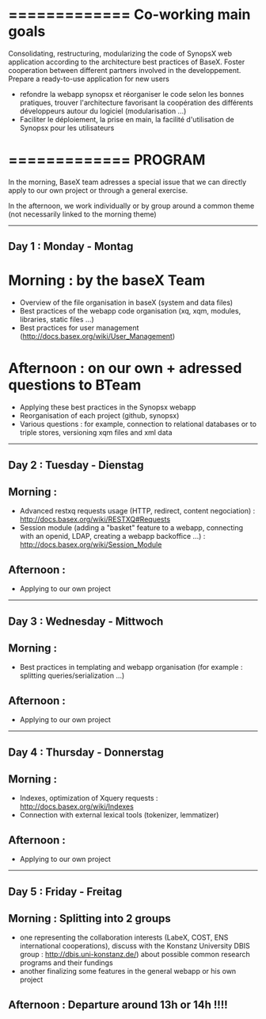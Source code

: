 =============
Co-working main goals
=============

Consolidating, restructuring, modularizing the code of SynopsX web application according to the architecture best practices of BaseX.
Foster cooperation between different partners involved in the developpement.
Prepare a ready-to-use application for new users

- refondre la webapp synopsx et réorganiser le code selon les bonnes pratiques, trouver l'architecture 
 favorisant la coopération des différents développeurs autour du logiciel (modularisation ...)
- Faciliter le déploiement, la prise en main, la facilité d'utilisation de Synopsx pour les utilisateurs 


=============
PROGRAM
==============

In the morning, BaseX team adresses a special issue that we can directly apply to our own project or through a general 
exercise.

In the afternoon, we work individually or by group around a common theme (not necessarily linked to the morning theme)


-----------------------------
Day 1 : Monday - Montag
-----------------------------

# Morning : by the baseX Team
- Overview of the file organisation in baseX (system and data files)
- Best practices of the webapp code organisation (xq, xqm, modules, libraries, static files ...)
- Best practices for user management (http://docs.basex.org/wiki/User_Management)

# Afternoon : on our own + adressed questions to BTeam
- Applying these best practices in the Synopsx webapp
- Reorganisation of each project (github, synopsx) 
- Various questions : for example, connection to relational databases or to triple stores, versioning xqm files 
and xml data 

-----------------------------
Day 2 : Tuesday - Dienstag
-----------------------------

## Morning : 
- Advanced restxq requests usage (HTTP, redirect, content negociation) : http://docs.basex.org/wiki/RESTXQ#Requests
- Session module (adding a "basket" feature to a webapp, connecting with an openid, LDAP, creating a webapp backoffice ...) : http://docs.basex.org/wiki/Session_Module

## Afternoon :
- Applying to our own project

-----------------------------
Day 3 : Wednesday - Mittwoch
-----------------------------

## Morning :
- Best practices in templating and webapp organisation (for example : splitting queries/serialization ...)

## Afternoon :
- Applying to our own project


-----------------------------
Day 4 : Thursday - Donnerstag
-----------------------------

## Morning : 
- Indexes, optimization of Xquery requests : http://docs.basex.org/wiki/Indexes
- Connection with external lexical tools (tokenizer, lemmatizer)

## Afternoon :
- Applying to our own project

-----------------------------
Day 5 : Friday - Freitag
-----------------------------

## Morning : Splitting into 2 groups
- one representing the collaboration interests (LabeX, COST, ENS international cooperations), discuss with the Konstanz University DBIS group : http://dbis.uni-konstanz.de/) about possible common research 
programs and their fundings 
- another finalizing some features in the general webapp or his own project

## Afternoon : Departure around 13h or 14h !!!!
